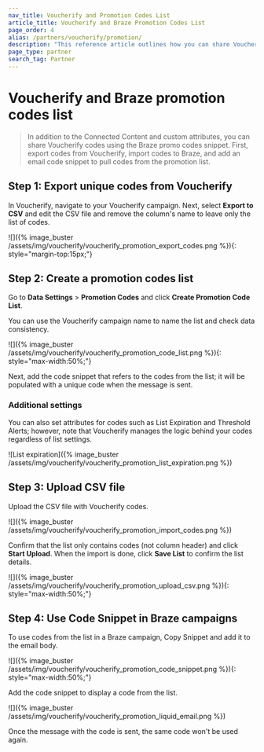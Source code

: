 ```yaml
---
nav_title: Voucherify and Promotion Codes List
article_title: Voucherify and Braze Promotion Codes List
page_order: 4
alias: /partners/voucherify/promotion/
description: "This reference article outlines how you can share Voucherify codes using Braze promo codes snippet."
page_type: partner
search_tag: Partner
---
```


# Voucherify and Braze promotion codes list

> In addition to the Connected Content and custom attributes, you can share Voucherify codes using the Braze promo codes snippet. First, export codes from Voucherify, import codes to Braze, and add an email code snippet to pull codes from the promotion list. 

## Step 1: Export unique codes from Voucherify

In Voucherify, navigate to your Voucherify campaign. Next, select **Export to CSV** and edit the CSV file and remove the column's name to leave only the list of codes.

![]({% image_buster /assets/img/voucherify/voucherify_promotion_export_codes.png %}){: style="margin-top:15px;"}

## Step 2: Create a promotion codes list

Go to **Data Settings** > **Promotion Codes** and click **Create Promotion Code List**.

You can use the Voucherify campaign name to name the list and check data consistency.

![]({% image_buster /assets/img/voucherify/voucherify_promotion_code_list.png %}){: style="max-width:50%;"}

Next, add the code snippet that refers to the codes from the list; it will be populated with a unique code when the message is sent.

### Additional settings

You can also set attributes for codes such as List Expiration and Threshold Alerts; however, note that Voucherify manages the logic behind your codes regardless of list settings.

![List expiration]({% image_buster /assets/img/voucherify/voucherify_promotion_list_expiration.png %})

## Step 3: Upload CSV file

Upload the CSV file with Voucherify codes.

![]({% image_buster /assets/img/voucherify/voucherify_promotion_import_codes.png %})

Confirm that the list only contains codes (not column header) and click **Start Upload**. When the import is done, click **Save List** to confirm the list details.

![]({% image_buster /assets/img/voucherify/voucherify_promotion_upload_csv.png %}){: style="max-width:50%;"}

## Step 4: Use Code Snippet in Braze campaigns

To use codes from the list in a Braze campaign, Copy Snippet and add it to the email body.

![]({% image_buster /assets/img/voucherify/voucherify_promotion_code_snippet.png %}){: style="max-width:50%;"}

Add the code snippet to display a code from the list.

![]({% image_buster /assets/img/voucherify/voucherify_promotion_liquid_email.png %})

Once the message with the code is sent, the same code won't be used again.
